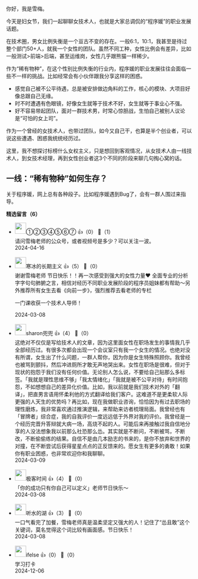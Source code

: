你好，我是雪梅。

今天是妇女节，我们一起聊聊女技术人，也就是大家总调侃的“程序媛”的职业发展话题。

在技术圈，男女比例失衡是一个亘古不变的存在。一般6:1，10:1，我甚至是待过整个部门50+人，就我一个女性的团队。虽然不同工种，女性比例会有差异，比如一般测试&gt;前端&gt;后端，甚至运维岗，女性几乎跟熊猫一样稀少。

作为“稀有物种”，在这个性别比例失衡的行业内，程序媛的职业发展往往会面临一些不一样的挑战。比如经常会有小伙伴跟我分享这样的困惑。

- 感觉自己被不公平待遇，总是被安排做边角料的工作，核心的模块、大项目好像总跟自己无缘。
- 时不时遭遇有色眼镜，好像女生就等于技术不好，女生就等于事业心不强。
- 好不容易带起团队，面对一群技术男，时常心惊胆战，生怕自己被别人议论是“可怕的女上司”。

作为一个曾经的女技术人，也带过团队，如今又自己干，也算是半个创业者，可以说这些遭遇、困惑我统统经历过。

这里，我不想探讨标榜什么女权主义，只是想回到客观情况，从女技术人由一线技术人，到女技术经理，再到女性创业者这3个不同的阶段来聊几句掏心窝的话。

## 一线：“稀有物种”如何生存？

关于程序媛，网上总有各种段子。比如程序媛遇到Bug了，会有一群人围过来指导。
<div><strong>精选留言（6）</strong></div><ul>
<li><img src="https://static001.geekbang.org/account/avatar/00/13/aa/df/9fa2d1fd.jpg" width="30px"><span>①②③④⑤⑥⑦</span> 👍（0） 💬（1）<div>请问雪梅老师的公众号，或者视频号是多少？可以关注一波。</div>2024-04-16</li><br/><li><img src="https://static001.geekbang.org/account/avatar/00/11/e9/2c/0e6e9c0d.jpg" width="30px"><span>寒冰的长期主义</span> 👍（5） 💬（0）<div>谢谢雪梅老师 节日快乐！！再一次感受到强大的女性力量♥️
全面专业的分析 字字句句肺腑之言，相信对经历不同职业发展阶段的程序员姐妹都有帮助～另外推荐所有女生去看《向前一步》，强烈推荐去看老师的专栏

一门课收获一个技术人导师！</div>2024-03-08</li><br/><li><img src="https://static001.geekbang.org/account/avatar/00/36/9c/63/7f947e52.jpg" width="30px"><span>sharon兜兜</span> 👍（4） 💬（0）<div>这绝对不仅仅是写给技术人的文章，因为这里面女性在职场发生的事情我几乎全部经历过。有很多次都会出现一个会议室只有我一个女生的情况。也绝对没有所谓，女生出了什么问题，一群人帮你，因为你是女生特殊照顾你。我曾经也被骂到颤抖，然后冲进厕所才敢无声地哭出来。
​
​女性在职场是很难，但对于现状的抱怨于我们没有任何价值。无论别人怎么说，不要给自己贴那么多标签。「我就是理性思维不够」「我太情绪化」「我就是被不公平对待」有时间抱怨，不如想想自己的差异化价值。比如，我以前就是我们技术对外的「翻译」，把直男言语用怀柔利他的方式翻译给我们客户。这难道不是更柔软人际更强的人天生的优势吗？再比如，现在我做职业咨询，恰恰因为有过去职场的理性磨炼，我非常喜欢通过推演逻辑，来帮助来访者梳理局面。
​
​我曾经也有「冒牌者」综合症，我的自我评价一度远远低于外界对我的评价。我曾经是一个经历完晋升答辩就大病一场，高烧不起的人。可能后来再接触过我自信地分享的人没法想象我以前那么社恐那么怂。其实就是不断问，不断被骂，不断改，不断偷偷练的结果。自信不是由几本励志的书来的，是你不放弃和世界的对撞，在不断尝试后获得星星点点的正反馈来的。愿女生有更多的勇敢！如果你有职业困惑，也非常欢迎你和我聊聊。</div>2024-03-09</li><br/><li><img src="https://static001.geekbang.org/account/avatar/00/26/87/78/01c07962.jpg" width="30px"><span>极客时间</span> 👍（4） 💬（0）<div>「你的成功只有你自己可以定义」老师节日快乐～</div>2024-03-08</li><br/><li><img src="https://static001.geekbang.org/account/avatar/00/16/e8/c9/59bcd490.jpg" width="30px"><span>听水的湖</span> 👍（3） 💬（0）<div>一口气看完了加餐，雪梅老师真是温柔坚定又强大的人！记住了“怂且敢”这个关键词，莫名觉得这个词比较有画面感。节日快乐！</div>2024-03-08</li><br/><li><img src="https://static001.geekbang.org/account/avatar/00/26/eb/d7/90391376.jpg" width="30px"><span>ifelse</span> 👍（0） 💬（0）<div>学习打卡</div>2024-12-06</li><br/>
</ul>